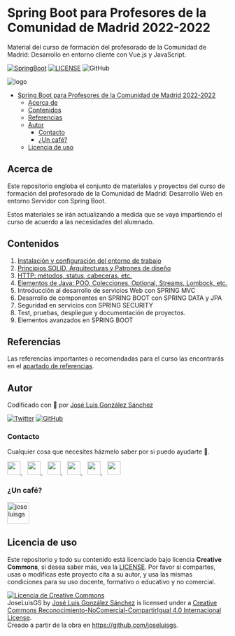 # Spring Boot para Profesores de la Comunidad de Madrid 2022-2022

Material del curso de formación del profesorado de la Comunidad de Madrid: Desarrollo en entorno cliente con Vue.js y JavaScript.

[![SpringBoot](https://img.shields.io/badge/Code-SpringBoot-%2342b983)](https://spring.io/projects/spring-boot)
[![LICENSE](https://img.shields.io/badge/License-CC-%23e64545)](https://joseluisgs.github.dev/docs/license/)
![GitHub](https://img.shields.io/github/last-commit/joseluisgs/springboot-profesores-madrid-2022-2023)

![logo](https://rubensa.files.wordpress.com/2021/05/spring-boot-logo.png)

- [Spring Boot para Profesores de la Comunidad de Madrid 2022-2022](#spring-boot-para-profesores-de-la-comunidad-de-madrid-2022-2022)
  - [Acerca de](#acerca-de)
  - [Contenidos](#contenidos)
  - [Referencias](#referencias)
  - [Autor](#autor)
    - [Contacto](#contacto)
    - [¿Un café?](#un-café)
  - [Licencia de uso](#licencia-de-uso)


## Acerca de
Este repositorio engloba el conjunto de materiales y proyectos del curso de formación del profesorado de la Comunidad de Madrid: Desarrollo Web en entorno Servidor con Spring Boot.

Estos materiales se irán actualizando a medida que se vaya impartiendo el curso de acuerdo a las necesidades del alumnado.

## Contenidos

1. [Instalación y configuración del entorno de trabajo](./01-Entorno-Preparaci%C3%B3n/README.md)
2. [Principios SOLID, Arquitecturas y Patrones de diseño](./02-Principios/README.md)
3. [HTTP: métodos, status, cabeceras, etc.](./03-http/README.md)
4. [Elementos de Java: POO, Colecciones, Optional, Streams, Lombock, etc.](./04-Java/README.md)
5. Introducción al desarrollo de servicios Web con SPRING MVC
6. Desarrollo de componentes en SPRING BOOT con SPRING DATA y JPA
7. Seguridad en servicios con SPRING SECURITY
8. Test, pruebas, despliegue y documentación de proyectos.
9.  Elementos avanzados en SPRING BOOT

## Referencias
Las referencias importantes o recomendadas para el curso las encontrarás en el [apartado de referencias](/REFERENCIAS.md).


## Autor

Codificado con :sparkling_heart: por [José Luis González Sánchez](https://twitter.com/joseluisgonsan)

[![Twitter](https://img.shields.io/twitter/follow/joseluisgonsan?style=social)](https://twitter.com/joseluisgonsan)
[![GitHub](https://img.shields.io/github/followers/joseluisgs?style=social)](https://github.com/joseluisgs)

### Contacto

<p>
  Cualquier cosa que necesites házmelo saber por si puedo ayudarte 💬.
</p>
<p>
 <a href="https://joseluisgs.github.io/" target="_blank">
        <img src="https://joseluisgs.github.io/img/favicon.png" 
    height="30">
    </a>  &nbsp;&nbsp;
    <a href="https://github.com/joseluisgs" target="_blank">
        <img src="https://distreau.com/github.svg" 
    height="30">
    </a> &nbsp;&nbsp;
        <a href="https://twitter.com/joseluisgonsan" target="_blank">
        <img src="https://i.imgur.com/U4Uiaef.png" 
    height="30">
    </a> &nbsp;&nbsp;
    <a href="https://www.linkedin.com/in/joseluisgonsan" target="_blank">
        <img src="https://upload.wikimedia.org/wikipedia/commons/thumb/c/ca/LinkedIn_logo_initials.png/768px-LinkedIn_logo_initials.png" 
    height="30">
    </a>  &nbsp;&nbsp;
    <a href="https://discordapp.com/users/joseluisgs#3560" target="_blank">
        <img src="https://logodownload.org/wp-content/uploads/2017/11/discord-logo-4-1.png" 
    height="30">
    </a> &nbsp;&nbsp;
    <a href="https://g.dev/joseluisgs" target="_blank">
        <img loading="lazy" src="https://googlediscovery.com/wp-content/uploads/google-developers.png" 
    height="30">
    </a>    
</p>

### ¿Un café?

<p><a href="https://www.buymeacoffee.com/joseluisgs"> <img align="left" src="https://cdn.buymeacoffee.com/buttons/v2/default-blue.png" height="50" alt="joseluisgs" /></a></p><br><br><br>

## Licencia de uso

Este repositorio y todo su contenido está licenciado bajo licencia **Creative Commons**, si desea saber más, vea la [LICENSE](https://joseluisgs.github.io/docs/license/). Por favor si compartes, usas o modificas este proyecto cita a su autor, y usa las mismas condiciones para su uso docente, formativo o educativo y no comercial.

<a rel="license" href="http://creativecommons.org/licenses/by-nc-sa/4.0/"><img alt="Licencia de Creative Commons" style="border-width:0" src="https://i.creativecommons.org/l/by-nc-sa/4.0/88x31.png" /></a><br /><span xmlns:dct="http://purl.org/dc/terms/" property="dct:title">JoseLuisGS</span> by <a xmlns:cc="http://creativecommons.org/ns#" href="https://joseluisgs.github.io/" property="cc:attributionName" rel="cc:attributionURL">José Luis González Sánchez</a> is licensed under a <a rel="license" href="http://creativecommons.org/licenses/by-nc-sa/4.0/">Creative Commons Reconocimiento-NoComercial-CompartirIgual 4.0 Internacional License</a>.<br />Creado a partir de la obra en <a xmlns:dct="http://purl.org/dc/terms/" href="https://github.com/joseluisgs" rel="dct:source">https://github.com/joseluisgs</a>.
